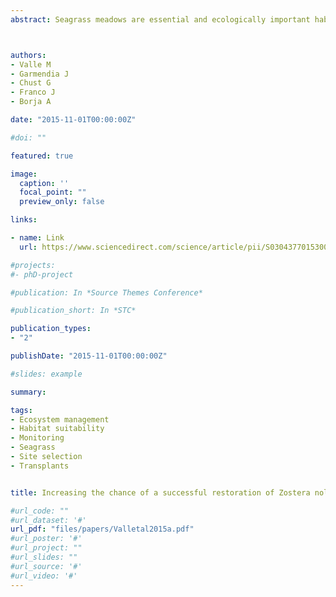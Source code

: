 ```yaml
---
abstract: Seagrass meadows are essential and ecologically important habitats in marine ecosystems providing physical, biological, economic and social benefits. Concern over their decreasing trends has triggered the development of many restoration programs worldwide. This research aims to define adequate strategies to restore Zostera noltii meadows through the application of field based experiments. To this end, we undertook transplant experiments. Results showed a greater growth of Z. noltii within sandy sediments in comparison to muddy sediments. Nevertheless, long term survival of transplants was observed for muddy environments sheltered from high water current. Applied habitat suitability model rightfully predicted the success of the transplant, suggesting such models as appropriate management-decision tools for selecting transplant sites. Although donor bed recovery was assessed using different strategies, from a similar state as starting point, seagrass recovered quicker in sandy sediment. In the light of our results several considerations in order to increase the chance of a successful restoration are stated to provide a sound basis to plan and implement further restoration projects of Z. noltii.



authors:
- Valle M
- Garmendia J
- Chust G
- Franco J
- Borja A

date: "2015-11-01T00:00:00Z"

#doi: ""

featured: true

image:
  caption: ''
  focal_point: ""
  preview_only: false

links:

- name: Link
  url: https://www.sciencedirect.com/science/article/pii/S0304377015300073?via%3Dihub

#projects:
#- phD-project

#publication: In *Source Themes Conference*

#publication_short: In *STC*

publication_types:
- "2"

publishDate: "2015-11-01T00:00:00Z"

#slides: example

summary: 

tags:
- Ecosystem management
- Habitat suitability
- Monitoring
- Seagrass
- Site selection
- Transplants 


title: Increasing the chance of a successful restoration of Zostera noltii meadows 

#url_code: ""
#url_dataset: '#'
url_pdf: "files/papers/Valletal2015a.pdf"
#url_poster: '#'
#url_project: ""
#url_slides: ""
#url_source: '#'
#url_video: '#'
---
```


